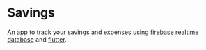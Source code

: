 # Savings

An app to track your savings and expenses using [firebase realtime database](https://firebase.google.com/docs/database/) and [flutter](https://flutter.dev/).
